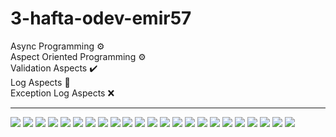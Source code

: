 # 3-hafta-odev-emir57
Async Programming ⚙️<br>
Aspect Oriented Programming ⚙️<br>
Validation Aspects ✔️<br>
Log Aspects 📓<br>
Exception Log Aspects ❌<br>
<hr>
<img src="images/23.png"/>
<img src="images/1.png"/>
<img src="images/2.png"/>
<img src="images/3.png"/>
<img src="images/4.png"/>
<img src="images/5.png"/>
<img src="images/6.png"/>
<img src="images/7.png"/>
<img src="images/8.png"/>
<img src="images/9.png"/>
<img src="images/10.png"/>
<img src="images/11.png"/>
<img src="images/12.png"/>
<img src="images/13.png"/>
<img src="images/14.png"/>
<img src="images/15.png"/>
<img src="images/16.png"/>
<img src="images/17.png"/>
<img src="images/18.png"/>
<img src="images/19.png"/>
<img src="images/20.png"/>
<img src="images/21.png"/>
<img src="images/22.png"/>

